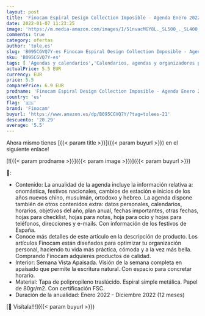 ```yaml
---
layout: post
title: 'Finocam Espiral Design Collection Imposible - Agenda Enero 2022 - Diciembre 2022  12 meses   Mini - E3 - 79x127 mm  Imposible'
date: 2022-01-07 11:23:25
image: 'https://m.media-amazon.com/images/I/51nvacMGY8L._SL500_._SL400_.jpg'
comments: true
category: ofertas
author: 'tole.es'
slug: 'B095CGVQ7Y-es Finocam Espiral Design Collection Imposible - Agenda Enero...'
sku: 'B095CGVQ7Y-es'
tags: [ 'Agendas y calendarios','Calendarios, agendas y organizadores personales','Oficina y papelería','finocam', ]
actualPrice: 5.5 EUR
currency: EUR
price: 5.5
comparePrice: 6.9 EUR
prodname: 'Finocam Espiral Design Collection Imposible - Agenda Enero 2022 - Diciembre 2022  12 meses   Mini - E3 - 79x127 mm  Imposible'
country: 'es'
flag: '🇪🇸'
brand: 'Finocam'
buyurl: 'https://www.amazon.es/dp/B095CGVQ7Y/?tag=tolees-21'
descuento: '20.29'
average: '5.5'
---
```


Ahora mismo tienes [{{< param title >}}]({{< param buyurl >}}) en el siguiente enlace!

[![{{< param prodname >}}]({{< param image >}})]({{< param buyurl >}})

🔎:

- Contenido: La anualidad de la agenda incluye la información relativa a: onomástica, festivos nacionales, cambios de estación e inicios de los años nuevos chino, musulmán, ortodoxo y hebreo. La agenda dispone también de otros contenidos extra: datos personales, calendarios, horarios, objetivos del año, plan anual, fechas importantes, otras fechas, hojas para checklist, hojas para notas, hoja para ocio y hojas para teléfonos, direcciones y e-mails. Con información de los festivos de España.
- Conoce más detalles de este artículo en la descripción de producto. Los artículos Finocam están diseñados para optimizar tu organización personal, haciendo tu vida más práctica, cómoda y a la vez más bella. Comprando Finocam adquieres productos de calidad.
- Interior: Semana Vista Apaisada. Visión de la semana completa en apaisado que permite la escritura natural. Con espacio para concretar horario.
- Material: Tapa de polipropileno traslúcido. Espiral simple metálica. Papel de 80gr/m2. Con certificación FSC.
- Duración de la anualidad: Enero 2022 - Diciembre 2022 (12 meses)

[🛒 Visítala!!!]({{< param buyurl >}})
